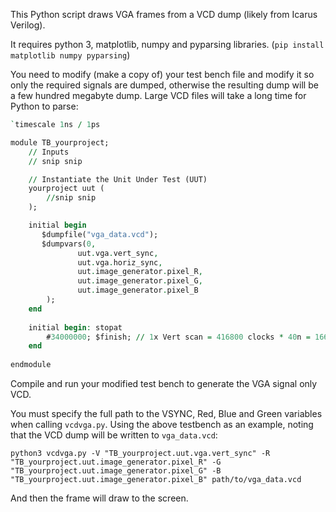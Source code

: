 This Python script draws VGA frames from a VCD dump (likely from Icarus Verilog).

It requires python 3, matplotlib, numpy and pyparsing libraries. (`pip install matplotlib numpy pyparsing`)

You need to modify (make a copy of) your test bench file and modify it so only the required signals are dumped, otherwise the resulting dump will be a few hundred megabyte dump. Large VCD files will take a long time for Python to parse:
 
```vhdl
`timescale 1ns / 1ps

module TB_yourproject;
	// Inputs
    // snip snip

	// Instantiate the Unit Under Test (UUT)
	yourproject uut (
		//snip snip
	);

    initial begin
       $dumpfile("vga_data.vcd");
       $dumpvars(0, 
               uut.vga.vert_sync,
               uut.vga.horiz_sync,
               uut.image_generator.pixel_R,
               uut.image_generator.pixel_G,
               uut.image_generator.pixel_B
        );
    end
	
	initial begin: stopat
	    #34000000; $finish; // 1x Vert scan = 416800 clocks * 40n = 16672000 ns
	end
      
endmodule

```

Compile and run your modified test bench to generate the VGA signal only VCD.

You must specify the full path to the VSYNC, Red, Blue and Green variables when calling `vcdvga.py`. Using the above testbench as an example, noting that the VCD dump will be written to `vga_data.vcd`:

```python3 vcdvga.py -V "TB_yourproject.uut.vga.vert_sync" -R "TB_yourproject.uut.image_generator.pixel_R" -G "TB_yourproject.uut.image_generator.pixel_G" -B "TB_yourproject.uut.image_generator.pixel_B" path/to/vga_data.vcd```

And then the frame will draw to the screen.